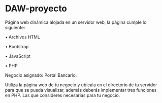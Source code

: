 # DAW-proyecto

Página web dinámica alojada en un servidor web, la página cumple lo siguiente:

• Archivos HTML

• Bootstrap

• JavaScript

• PHP

Negocio asignado: Portal Bancario.

Utiliza la página web de tu negocio y ubícala en el directorio de tu servidor para que se pueda visualizar, además deberás implementar tres funciones en PHP.
Las que consideres necesarias para tu negocio.
